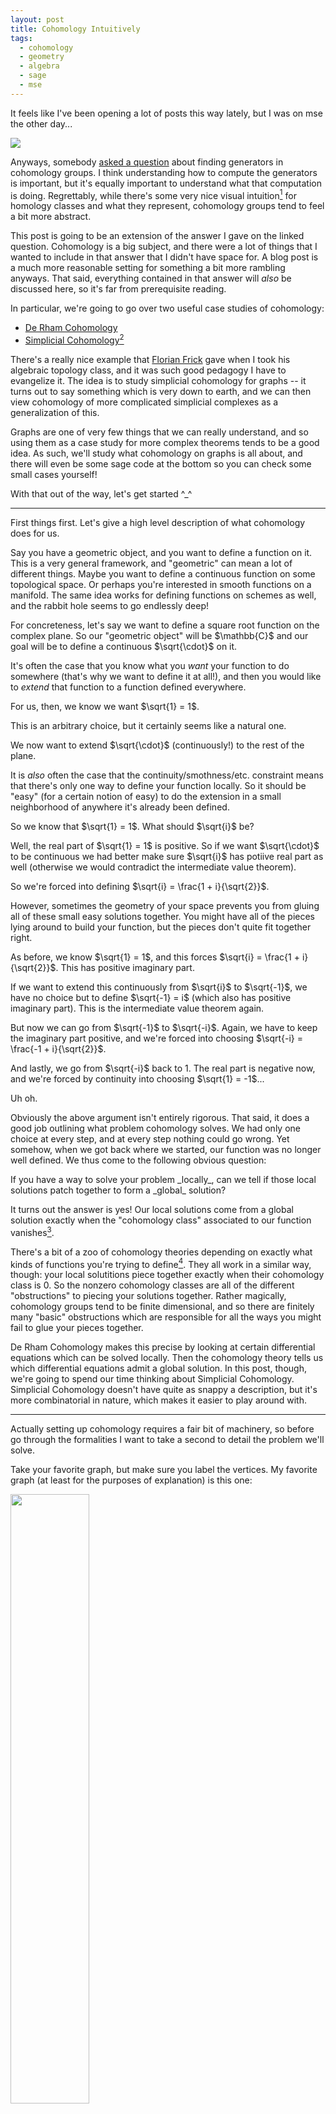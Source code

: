 ```yaml
---
layout: post
title: Cohomology Intuitively
tags:
  - cohomology
  - geometry
  - algebra
  - sage
  - mse
---
```


It feels like I've been opening a lot of posts this way lately, but I was
on mse the other day... 

<img src="/assets/images/cohomology-intuitively/letterkenny.jpg">

Anyways, somebody [asked a question][1] about finding generators
in cohomology groups. I think understanding how to compute the generators
is important, but it's equally important to understand what that computation
is doing. Regrettably, while there's some very nice visual intuition[^1] for 
homology classes and what they represent, cohomology groups tend to feel a bit
more abstract.

[^1]: 
    See, for instance, [this](https://jeremykun.com/2013/04/03/homology-theory-a-primer/) 
    wonderful series by Jeremy Kun, and even the 
    [wikipedia page](https://en.wikipedia.org/wiki/Homology_(mathematics)#Background).
    The basic idea is that homology groups correspond to "holes" in your space.
    These correspond to subsurfaces that aren't "filled in". That is, they
    aren't the boundary of another subsurface. This is where the "boundary"
    terminology comes from.

This post is going to be an extension of the answer I gave on the linked
question. Cohomology is a big subject, and there were a lot of things that
I wanted to include in that answer that I didn't have space for. A blog post
is a much more reasonable setting for something a bit more rambling anyways.
That said, everything contained in that answer will _also_ be discussed here,
so it's far from prerequisite reading. 

In particular, we're going to go over two useful case studies of cohomology:

 - [De Rham Cohomology][4]
 - [Simplicial Cohomology][5][^2]

[^2]: 
    I know this is a link to simplicial _homology_, but there's no 
    good overview page (at least on the first page of google) for 
    simplicial cohomology. It's close enough, though, especially since
    we're going to be spending a lot of time talking about simplicial
    cohomology in this post.

There's a really nice example that [Florian Frick][2] gave when I took his
algebraic topology class, and it was such good pedagogy I have to evangelize it.
The idea is to study simplicial cohomology for graphs -- it turns out to say
something which is very down to earth, and we can then view cohomology of more
complicated simplicial complexes as a generalization of this.

Graphs are one of very few things that we can really understand, and so using
them as a case study for more complex theorems tends to be a good idea.
As such, we'll study what cohomology on graphs is all about, and there will
even be some sage code at the bottom so you can check some small cases yourself!


With that out of the way, let's get started ^_^

---

First things first. Let's give a high level description of what
cohomology does for us. 

Say you have a geometric object, and you want to define a function 
on it. This is a very general framework, and "geometric" can mean a lot
of different things. Maybe you want to define a continuous function on some
topological space. Or perhaps you're interested in smooth functions on a 
manifold. The same idea works for defining functions on schemes as well,
and the rabbit hole seems to go endlessly deep!

<div class=boxed markdown=1>
  For concreteness, let's say we want to define a square root function
  on the complex plane. So our "geometric object" will be $\mathbb{C}$
  and our goal will be to define a continuous $\sqrt{\cdot}$ on it.
</div>

It's often the case that you know what you _want_ your function to do 
somewhere (that's why we want to define it at all!), and then you would like
to _extend_ that function to a function defined everywhere.

<div class=boxed markdown=1>
  For us, then, we know we want $\sqrt{1} = 1$. 

  This is an arbitrary choice, but it certainly seems like a natural one. 

  We now want to extend $\sqrt{\cdot}$ (continuously!) to the rest of the plane.
</div>

It is _also_ often the case that the continuity/smothness/etc. constraint 
means that there's only one way to define your function locally. So it
should be "easy" (for a certain notion of easy) to do the extension in a small
neighborhood of anywhere it's already been defined.

<div class=boxed markdown=1>
  So we know that $\sqrt{1} = 1$. What should $\sqrt{i}$ be? 

  Well, the real part of $\sqrt{1} = 1$ is positive. So if we want 
  $\sqrt{\cdot}$ to be continuous we had better make sure $\sqrt{i}$ 
  has potiive real part as well 
  (otherwise we would contradict the intermediate value theorem).

  So we're forced into defining $\sqrt{i} = \frac{1 + i}{\sqrt{2}}$.
</div>

However, sometimes the geometry of your space prevents you from gluing all
of these small easy solutions together. You might have all of the pieces lying
around to build your function, but the pieces don't quite fit together right.

<div class=boxed markdown=1>
  As before, we know $\sqrt{1} = 1$, and this forces 
  $\sqrt{i} = \frac{1 + i}{\sqrt{2}}$. This has positive imaginary part.

  If we want to extend this continuously from $\sqrt{i}$ to $\sqrt{-1}$, 
  we have no choice but to define $\sqrt{-1} = i$ 
  (which also has positive imaginary part). 
  This is the intermediate value theorem again.

  But now we can go from $\sqrt{-1}$ to $\sqrt{-i}$. Again, we have to keep
  the imaginary part positive, and we're forced into choosing 
  $\sqrt{-i} = \frac{-1 + i}{\sqrt{2}}$.

  And lastly, we go from $\sqrt{-i}$ back to $1$. The real part is negative 
  now, and we're forced by continuity into choosing $\sqrt{1} = -1$...

  Uh oh.
</div>

Obviously the above argument isn't entirely rigorous. That said, it does a 
good job outlining what problem cohomology solves. We had only one choice
at every step, and at every step nothing could go wrong. Yet somehow, when
we got back where we started, our function was no longer well defined.
We thus come to the following obvious question: 

<div class=boxed markdown=1>
  If you have a way to solve your problem _locally_, can we tell if those local
  solutions patch together to form a _global_ solution?
</div>

It turns out the answer is yes! Our local solutions come from a global
solution exactly when the "cohomology class" associated to our function
vanishes[^3].

[^3]:
    If you've heard of [sheaves](https://en.wikipedia.org/wiki/Sheaf_(mathematics))
    before, this is also why we care about sheaves! They are the right
    "data structure" for keeping track of these "locally defined functions"
    that we've been talking about.

There's a bit of a zoo of cohomology theories depending on exactly what kinds 
of functions you're trying to define[^4]. They all work in a similar way, though:
your local solutitions piece together exactly when their cohomology class is $0$. 
So the nonzero cohomology classes are all of the different "obstructions" to 
piecing your solutions together. Rather magically, cohomology groups tend to 
be finite dimensional, and so there are finitely many "basic" obstructions 
which are responsible for all the ways you might fail to glue your pieces 
together.

[^4]:
    We can tell we're onto something important, though, because for nice
    spaces, all the different definitions secretly agree! Often when you
    have a topic that is very robust under changes of definition, it means
    you're studying something real. We see a similar robustness in, for 
    instance, the notion of computable function. There's at least a half
    dozen useful definitions of computability, and it's often useful to
    switch between them fluidly to solve a given problem. Analogously, we
    have a bunch of definitions of cohomology theories which are known to
    be equivalent in many contexts. It's similarly useful to keep multiple
    in your head at once and use the one best suited to a given problem.

<span class="defn">De Rham Cohomology</span> makes this precise by looking at
certain differential equations which can be solved locally. Then the cohomology
theory tells us which differential equations admit a global solution. In this 
post, though, we're going to spend our time thinking about 
<span class="defn">Simplicial Cohomology</span>. Simplicial Cohomology doesn't
have quite as snappy a description, but it's more combinatorial in nature,
which makes it easier to play around with.

---

Actually setting up cohomology requires a fair bit of machinery, so before
go through the formalities I want to take a second to detail the problem
we'll solve.

Take your favorite graph, but make sure you label the vertices. 
My favorite graph (at least for the purposes of explanation) is this one:

<img src="/assets/images/cohomology-intuitively/naked-graph.png" width="50%">

Notice the edges are always oriented from the smaller vertex to the bigger one.
This is not an accident, and keeping a consistent choice of orientation is
important for what follows. The simplest approach is to order your vertices,
then follow the convention of $\text{small} \to \text{large}$j

Now our problem will be to "integrate" a function defined on the edges
to one defined on the vertices. What do I mean by this? Let's see some
concrete examples:

<img src="/assets/images/cohomology-intuitively/coboundary.png" width="50%">

Here we see a function defined on the vertices. Indeed, we could write this
more formally as

$$
\begin{aligned}
f(e_{01}) &= 5 \\
f(e_{02}) &= 5 \\
f(e_{12}) &= 0
\end{aligned}
$$


The goal now is to find a function on the vertices whose difference 
along each edge agrees with our function. This is what I mean when I
say we're "integrating" this edge function to the vertices.
It's not hard to see that the following works:

<img src="/assets/images/cohomology-intuitively/coboundary-integrated.png" width="50%">

Again, if you like symbols, we can write this as

$$
\begin{aligned}
F(v_0) &= 3 \\
F(v_1) &= 8 \\
F(v_2) &= 8 \\
\end{aligned}
$$

Then we see for each edge $f(e_{ij}) = F(v_j) - F(v_i)$. This may seem
like a weird problem to try and solve, but at least we solved it!
Notice we pick up an arbitrary constant when we do this -- 
We can set $v_0 = C$ for any $C$ we want as long as $v_1 = v_2 = C+5$.
This is one parallel with integration, and helps justify our language.

Let's look at a different function now:

<img src="/assets/images/cohomology-intuitively/cocycle.png" width="50%">

You can quickly convince yourself that no matter how hard you try,
you can't integrate this function. No function on the vertices can
possibly be compatible with our function on the edges.

After all, say we assign $v_0$ the value $C$. Then $v_1$ is forced into
the value $C+5$ in order to agree with $e_{01}$. But then because of 
$e_{12}$ we must set $v_2 = C+5$ as well, and uh oh! Our hand was forced
at every step, but looking at $e_{02}$ we see were out of luck. 

This should feel at least superficially similar to the $\sqrt{\cdot}$ 
example from earlier. At each step along the way, it's easy to solve 
our problem: If you know what $F(v_i)$ is, and you see an edge $v_i \to v_j$,
just assign $F(v_j)$ to $F(v_i) + f(e_{ij})$. The problem comes from making
these choices _consistently_, which turns out to not always be possible!

<div class=boxed markdown=1>
  As an aside, you can see that the problem comes from the fact that our
  graph has a cycle in it. Can you show that, on an acyclic graph, 
  _every_ edge function can be integrated to a function on the vertices?

  We will soon see that the functions which can't be integrated are 
  (modulo an equivalence relation) exactly the cohomology classes. So the 
  presence of a function which can't be integrated means there must be a cycle 
  in our graph, and it is in this sense that cohomology "detects holes".
</div>

---

Ok, so now we know what problem we're trying to solve. When can we 
integrate one of these edge functions? The machinery ends up being
a bit complicated, but that's in part because we're working with 
graphs, which are one dimensional simplicial complexes. 
This _exact same setup_ works for spaces of arbitrary dimension,
so it makes sense that it would feel a bit overpowered for our comparatively
tiny example.

First things first, we look at the [free abelian groups][3] generated
by our $n$-dimensional cells. For us, we only have $0$-dimensional vertices
and $1$-dimensional edges. So we have to consider two groups:

$$
\mathbb{Z}E \text{ and } \mathbb{Z}V
$$

For the example from before, that means

$$
\mathbb{Z} \{ e_{01}, e_{12}, e_{02} \} \text{ and } \mathbb{Z} \{ v_0, v_1, v_2 \}
$$

which are both isomorphic to $\mathbb{Z} \oplus \mathbb{Z} \oplus \mathbb{Z}$. 

Second things second. We want to _connect_ these two groups together in a way
that reflects the combinatorial structure. We do this with the 
<span class="defn">Boundary Map</span> $\partial : \mathbb{Z}E \to \mathbb{Z}V$.
This map takes an edge to its "boundary", so $\partial e_{01} = v_1 - v_0$. 
Since we have a basis floating around anyways, it's convenient to represent
this map by a matrix:

$$
\partial = 
\begin{pmatrix}
-1 &  0 & -1 \\
1  & -1 &  0 \\
0  &  1 &  1
\end{pmatrix}
$$

So for instance, 

$$
\partial e_{01} = 
\begin{pmatrix}
-1 &  0 & -1 \\
1  & -1 &  0 \\
0  &  1 &  1
\end{pmatrix}
\begin{pmatrix} 1 \\ 0 \\ 0 \end{pmatrix} = 
\begin{pmatrix} -1 \\ 1 \\ 0 \end{pmatrix} = 
v_1 - v_0
$$

Now our groups assemble into a <span class="defn">Chain Complex</span>:

$$
\cdots \to 
0 \to 
0 \to 
\mathbb{Z}E \overset{\partial}{\longrightarrow} 
\mathbb{Z}V
$$

The extra groups $0$ correspond to higher dimensional simplices that
aren't present for us. If we filled in our cycle with a $2$-dimensional
triangular _face_, then we would have an extra group $\mathbb{Z}F$ and
an extra map (which is _also_ called $\partial$, rather abusively) 
from $\mathbb{Z}F \to \mathbb{Z}E$ which takes a face to its boundary
(this might also help explain the term "boundary"). Then if we had a
"cycle" of faces, we could fill them in with a (solid) tetrahedron. 
So we would have a new group $\mathbb{Z}T$, equipped with a map
$\partial : \mathbb{Z}T \to \mathbb{Z}F$ taking each tetrahedron to
its boundary of faces. Of course, this goes on and on into higher and
higher dimensions[^5].

There's actually a technical condition to be a chain complex that's
automatically satisfied for us because our chain only has one interesting 
"link". Given an $n+2$-dimensional simplex $\sigma$, we need to know that
$\partial \partial \sigma = 0$.
I won't say much more about it now, but I might write a blog post 
giving examples of higher-dimensional simplicial cohomology at some point. 
When that happens, we'll have no choice but to go into more detail.

[^5]:
    For $\partial$ from edges to vertices, we know what our orientation 
    should be (always subtract the low vertex from the high vertex),
    but it's less clear what signs each of the edges bounding a triangle
    should receive... It's even _less_ clear what signs the faces bounding
    a tetrahedron should get! In fact, the issue of signs 
    (and orientation in general) is a [bit fussy][6]. Once you pick a convention,
    though (for us, it's high minus low), the orientation in higher dimensions
    is set in stone. You shouldn't worry too much about the formulas for $\partial$.
    What matters is the signs are chosen to make $\partial \partial \sigma = 0$ 
    for every $n+2$-simplex $\sigma$. This should make a certain amount of sense,
    as the boundary of a figure should not have its own boundary... 
    Thats worth some meditation.

<div class=boxed markdown=1>
As a quick exercise: 

What is the boundary $\partial (e_{01} + e_{12} - e_{02})$? What, 
intuitively, does $e_{01} + e_{12} - e_{02}$ represent? Does it make sense why
the _boundary_ of this figure should be what it is?
</div>

So we know that elements of $\mathbb{Z}E$ (resp. $\mathbb{Z}V$)
represent (linear combinations of) edges (resp. vertices). Of course,
we want to look at _functions_ defined on the edges and vertices. 
So our next step is to _dualize_ this chain:

$$
\cdots \leftarrow 
\text{Hom}(0, \mathbb{R}) \leftarrow 
\text{Hom}(0, \mathbb{R}) \leftarrow 
\text{Hom}(\mathbb{Z}E, \mathbb{R}) \overset{\partial^T}{\longleftarrow} 
\text{Hom}(\mathbb{Z}j, \mathbb{R})
$$

We're now looking at all (linear) functions from 
$\mathbb{Z}E \to \mathbb{R}$ (resp. $\mathbb{Z}V \to \mathbb{R}$).
By the universal property of free abelian groups, though, we know
that the functions $\mathbb{Z}E \to \mathbb{R}$ correspond exactly 
to the functions $E \to \mathbb{R}$ (extended linearly).

Moreover, our boundary operator $\partial$ has become a _coboundary_
operator $\partial^T$ that points the other direction[^6]. Here if
$F : V \to \mathbb{R}$ then we define $\partial^T f : E \to \mathbb{R}$ by

$$
(\partial^T F) (e) = F(\partial e)
$$

[^6]:
    Oftentimes you'll see this written as $d$ in the literature, since it acts
    like a differential. Indeed in the case of De Rham Cohomology it literally
    is the derivative!

Moreover, our notation $\partial^T$ is not misleading. 
$\text{Hom}(\mathbb{Z}V, \mathbb{R})$ has a basis of characteristic functions

$$
\{ \chi_{v_0}, \chi_{v_1}, \chi_{v_2} \}
$$

where

$$
\chi_{v_i}(v_j) = \begin{cases} 1 & i=j \\ 0 & i \neq j \end{cases}
$$

Similarly $\text{Hom}(\mathbb{Z}E, \mathbb{R})$ has a basis of characteristic
functions, and it turns out that, with respect to these "dual bases", the map 
$\partial^T$ is actually represented by the transpose of $\partial$!



<div class=boxed markdown=1>
  If you haven't seen this before, you should convince yourself that 
  it's true. Remember that the transpose of a matrix has 
  [something to do with][7] dualizing.

  Moreover, you should check that a function $f$ on the edges 
  is in the image of $\partial^T$ exactly when it can be integrated.
  Moreover, if $f = \partial^T F$, then $F$ _is_ an "antiderivative"
  for $f$.
</div>

We're in the home stretch! The second half of that box alludes to
something important: A function $f$ can be integrated exactly when
it is in the image of $\partial^T$. With this in mind, we're finally
led to the definition of the cohomlogy group of our graph:

Since the only map $0 \to \mathbb{R}$ is the trivial one, we can
rewrite our complex as:

$$
\cdots \overset{0}{\leftarrow}
0 \overset{0}{\leftarrow}
0 \overset{0}{\leftarrow}
\text{Hom}(\mathbb{Z}E, \mathbb{R}) \overset{\partial^T}{\longleftarrow} 
\text{Hom}(\mathbb{Z}j, \mathbb{R})
$$

Then we define[^7]

[^7]:
    In general, if we have a complex 
    $$
    \cdots \overset{\partial^T_{n+2}}{\longleftarrow} 
    C^{n+1} \overset{\partial^T_{n+1}}{\longleftarrow}
    C^{n} \overset{\partial^T_{n}}{\longleftarrow}
    C^{n-1} \overset{\partial^T_{n-1}}{\longleftarrow} \cdots
    $$
    The $n$th cohomology group is 
    $$
    H^n = 
    \frac
    {
      \text{Ker} \big ( \partial^T_{n+1} : C^n \to C^{n+1} \big )
    }{
      \text{Im} \big ( \partial^T_n : C^{n-1} \to C^n \big )
    }
    $$
    Again, if I end up writing a follow-up post with higher dimensional 
    examples, you'll hear _lots_ more about this.


$$
H^1 = 
\frac
{
  \text{Ker}\big ( \partial^T : \text{Hom}(\mathbb{Z}E, \mathbb{R}) \to 0 \big )
}{
  \text{Im} \big ( \partial^T : \text{Hom}(\mathbb{Z}V, \mathbb{R}) \to \text{Hom}(\mathbb{Z}E, \mathbb{R}) \big )
}
$$

Since there are no two dimensional faces, $\partial^T : \mathbb{Z}E \to 0$
is the trivial map, and so its kernel is everything. In light of this,
we see a slightly simpler definition of $H^1$:

$$
H^1 = 
\frac
{
  \text{Hom}(\mathbb{Z}E, \mathbb{R})
}{
  \text{Im} \big ( \partial^T : \text{Hom}(\mathbb{Z}V, \mathbb{R}) \to \text{Hom}(\mathbb{Z}E, \mathbb{R}) \big )
}
$$

This says the elements of $H^1$ are exactly the functions on edges, but
we've quotiented out by all the functions that we can integrate to the vertices!
So if we want to check if a function can be integrated, we just compute its
cohomology class and check if it's $0$. 

Moreover, the _basis_ of $H^1$ as an $\mathbb{R}$-vector space give us 
a collection of "basic" non-integrable functions. Then _every_ function
on the edges can be written as an integrable one, plus some linear
combination of the basic nonintegrable ones. This dramatically reduces
the number of things we have to think about! From the point of view of
integration, we only need to worry about the "good" functions 
(which admit antiderivatives) and (typically finitely many) "bad"
functions which we can handle on a case-by-case basis.

<div class=boxed markdown=1>
  If we put $0$s to the right of $\mathbb{Z}V$ as well as to the left of
  $\mathbb{Z}E$, we can also look at 

  $$
  H^0 = 
  \frac
  {
    \text{Ker}\big ( \partial^T : \text{Hom}(\mathbb{Z}V, \mathbb{R}) \to \text{Hom}(\mathbb{Z}E, \mathbb{R}) \big )
  }{
    \text{Im} \big ( \partial^T : 0 \to \text{Hom}(\mathbb{Z}V, \mathbb{R}) \big )
  } =
  \text{Ker}\big ( \partial^T : \text{Hom}(\mathbb{Z}V, \mathbb{R}) \to \text{Hom}(\mathbb{Z}E, \mathbb{R}) \big )
  $$

  What is the dimension of $H^0$ in our example? What about for a graph with
  multiple connected components? In this sense, $H^0$ detects "$0$-dimensional holes".
</div>


---

We've spent some time now talking about what cohomology is. But again,
part of its power comes from how _computable_ it is. Without the exposition, 
you can see it's really a three step process:

1. Turn your combinatorial data into a chain complex by taking free
abelian groups and writing down boundary matrices $\partial$.

2. Dualize by hitting each group with $\text{Hom}(\cdot, \mathbb{R})$

3. Compute the kernels and images of $\partial^T$, then take quotients.

Steps $1$ and $2$ should feel very good, and hopefully you're aware that
taking kernels and images of a linear map _should_ be easy 
(even if I know I'm pretty rusty). It turns out computing a vector space 
quotient is _also_ easy, though it's much less widely taught. That doesn't
matter, though, since [sage](https://www.sagemath.org) absolutely remmebers
how to do it.

Since it's so computable, and the best way to gain intuition for things
is to work through examples, I've included some code to do just that!

---

<div class=boxed markdown=1>
  
  Enter a description of a graph, and then try to figure out what you think
  the cohomology should be. 

  See if you can find geometric features of your graph which make the 
  dimension obvious! If you want a bonus challenge, can you guess what the 
  generators will be? Keep in mind there's lots of generating sets, so you 
  may get a different answer from what sage tells you even if you're right.
</div>


<div class="linked_auto">
<script type="text/x-sage">
# Write the edges in the box. You can add isolated vertices by including an 'edge' with only one vertex
@interact
def _(Simplices = input_box([["a"],["b","c"],["c","d"],["b","d"]], width=50), auto_update=False):
    show("The graph is:")
    S = SimplicialComplex(Simplices)
    show(S.graph()) # I can't figure out how to directly draw the complex...
    
    show("The chain complex is:")
    
    # we did it over the reals in the post,
    # but if we use the reals here, sage will
    # print 1.00000000000000 instead of 1...
    # so we're using the rationals instead
    C = S.chain_complex(base_ring=QQ)
    show(ascii_art(C))
    
    show("Which dualizes to:")
    
    Cdual = C.dual()
    show(ascii_art(Cdual))
    
    show("So the cohomology is:")
    
    # the cohomology of the original complex is
    # exactly the homology of the dual complex.
    H1 = Cdual.homology(deg=1,generators=True)
    show(QQ^(len(H1)))
    
    # Remember, the outputs here represent functions!
    # The entry in position i is the value that our
    # function assigns edge i
    show("With generators:")
    for g in H1:
        show(g[1].vector(1))
</script>
</div>


---

[1]: https://math.stackexchange.com/q/4011756/655547
[2]: https://www.math.cmu.edu/~ffrick/
[3]: https://en.wikipedia.org/wiki/Free_abelian_group
[4]: https://en.wikipedia.org/wiki/De_Rham_cohomology
[5]: https://en.wikipedia.org/wiki/Simplicial_homology
[6]: https://en.wikipedia.org/wiki/Simplicial_homology#Boundaries_and_cycles
[7]: https://en.wikipedia.org/wiki/Transpose_of_a_linear_map


